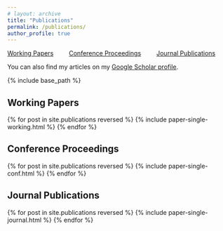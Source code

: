 ```yaml
---
# layout: archive
title: "Publications"
permalink: /publications/
author_profile: true
---
```

[Working Papers](#working) &nbsp; &nbsp; &nbsp; &nbsp; [Conference Proceedings](#conf) &nbsp; &nbsp; &nbsp; &nbsp; [Journal Publications](#journal)


You can also find my articles on my [Google Scholar profile]().

{% include base_path %}

<!-- ## <span style="color: #3b5998">Working Papers </span> -->
<h2 id="working">
Working Papers
</h2>
{% for post in site.publications reversed %}
  {% include paper-single-working.html %}
{% endfor %}

<!-- ## <span style="color: #3b5998">Conference Proceedings</span> -->
<h2 id="conf">
Conference Proceedings
</h2>
{% for post in site.publications reversed %}
  {% include paper-single-conf.html %}
{% endfor %}

<!-- ## <span style="color: #3b5998">Journal Publications</span>  -->
<h2 id="journal">
Journal Publications
</h2>
{% for post in site.publications reversed %}
  {% include paper-single-journal.html %}
{% endfor %}
